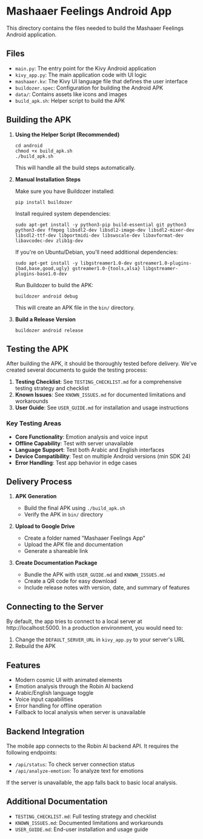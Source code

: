 # Mashaaer Feelings Android App

This directory contains the files needed to build the Mashaaer Feelings Android application.

## Files

- `main.py`: The entry point for the Kivy Android application
- `kivy_app.py`: The main application code with UI logic
- `mashaaer.kv`: The Kivy UI language file that defines the user interface
- `buildozer.spec`: Configuration for building the Android APK
- `data/`: Contains assets like icons and images
- `build_apk.sh`: Helper script to build the APK

## Building the APK

1. **Using the Helper Script (Recommended)**
   ```
   cd android
   chmod +x build_apk.sh
   ./build_apk.sh
   ```
   This will handle all the build steps automatically.

2. **Manual Installation Steps**
   
   Make sure you have Buildozer installed:
   ```
   pip install buildozer
   ```

   Install required system dependencies:
   ```
   sudo apt-get install -y python3-pip build-essential git python3 python3-dev ffmpeg libsdl2-dev libsdl2-image-dev libsdl2-mixer-dev libsdl2-ttf-dev libportmidi-dev libswscale-dev libavformat-dev libavcodec-dev zlib1g-dev
   ```

   If you're on Ubuntu/Debian, you'll need additional dependencies:
   ```
   sudo apt-get install -y libgstreamer1.0-dev gstreamer1.0-plugins-{bad,base,good,ugly} gstreamer1.0-{tools,alsa} libgstreamer-plugins-base1.0-dev
   ```

   Run Buildozer to build the APK:
   ```
   buildozer android debug
   ```
   This will create an APK file in the `bin/` directory.

3. **Build a Release Version**
   ```
   buildozer android release
   ```

## Testing the APK

After building the APK, it should be thoroughly tested before delivery. We've created several documents to guide the testing process:

1. **Testing Checklist**: See `TESTING_CHECKLIST.md` for a comprehensive testing strategy and checklist
2. **Known Issues**: See `KNOWN_ISSUES.md` for documented limitations and workarounds
3. **User Guide**: See `USER_GUIDE.md` for installation and usage instructions

### Key Testing Areas

- **Core Functionality**: Emotion analysis and voice input
- **Offline Capability**: Test with server unavailable
- **Language Support**: Test both Arabic and English interfaces
- **Device Compatibility**: Test on multiple Android versions (min SDK 24)
- **Error Handling**: Test app behavior in edge cases

## Delivery Process

1. **APK Generation**
   - Build the final APK using `./build_apk.sh`
   - Verify the APK in `bin/` directory

2. **Upload to Google Drive**
   - Create a folder named "Mashaaer Feelings App"
   - Upload the APK file and documentation
   - Generate a shareable link

3. **Create Documentation Package**
   - Bundle the APK with `USER_GUIDE.md` and `KNOWN_ISSUES.md`
   - Create a QR code for easy download
   - Include release notes with version, date, and summary of features

## Connecting to the Server

By default, the app tries to connect to a local server at http://localhost:5000. In a production environment, you would need to:

1. Change the `DEFAULT_SERVER_URL` in `kivy_app.py` to your server's URL
2. Rebuild the APK

## Features

- Modern cosmic UI with animated elements
- Emotion analysis through the Robin AI backend
- Arabic/English language toggle
- Voice input capabilities
- Error handling for offline operation
- Fallback to local analysis when server is unavailable

## Backend Integration

The mobile app connects to the Robin AI backend API. It requires the following endpoints:

- `/api/status`: To check server connection status
- `/api/analyze-emotion`: To analyze text for emotions

If the server is unavailable, the app falls back to basic local analysis.

## Additional Documentation

- `TESTING_CHECKLIST.md`: Full testing strategy and checklist
- `KNOWN_ISSUES.md`: Documented limitations and workarounds
- `USER_GUIDE.md`: End-user installation and usage guide